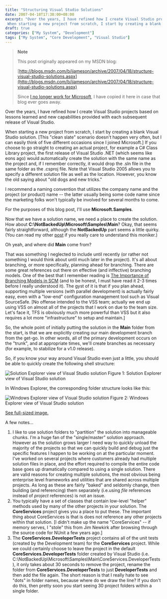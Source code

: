 ```yaml
---
title: "Structuring Visual Studio Solutions"
date: 2007-04-18T17:38:00+08:00
excerpt: "Over the years, I have refined how I create Visual Studio projects based on lessons learned and new capabilities provided with each subsequent release of Visual Studio. 
 When starting a new project from scratch, I start by creating a blank Visual Studio..."
draft: true
categories: ["My System", "Development"]
tags: ["My System", "Core Development", "Visual Studio"]
---
```


> **Note**
>
> This post originally appeared on my MSDN blog:
>
> [http://blogs.msdn.com/b/jjameson/archive/2007/04/18/structure-visual-studio-solutions.aspx](http://blogs.msdn.com/b/jjameson/archive/2007/04/18/structure-visual-studio-solutions.aspx)
>
> Since [I no longer work for Microsoft](/blog/jjameson/2011/09/02/last-day-with-microsoft), I have copied it here in case that blog                 ever goes away.

Over the years, I have refined how I create Visual Studio projects based on lessons         learned and new capabilities provided with each subsequent release of Visual Studio.

When starting a new project from scratch, I start by creating a blank Visual Studio         solution. [This "clean slate" scenario doesn't happen very often, but I can easily         think of five different occasions since I joined Microsoft.] If you choose to go         straight to creating an actual project, for example a C# Class Library project,         the first release of Visual Studio .NET (which seems like eons ago) would automatically         create the solution with the same name as the project and, if I remember correctly,         it would drop the .sln file in the same folder as the .csproj file. Note that Visual         Studio 2005 allows you to specify a different solution file as well as the location.         However, you know the old saying about "old dogs and new tricks."

I recommend a naming convention that utilizes the company name and the project (or         product) name -- the latter usually being some code name since the marketing folks         won't typically be involved for several months to come.

For the purposes of this blog post, I'll use **Microsoft.Samples**.

Now that we have a solution name, we need a place to create the solution. How about         **C:\NotBackedUp\Microsoft\Samples\Main**? Okay, that seems fairly         straightforward, although the **NotBackedUp** part seems a little quirky.         (You can read my other [post](/blog/jjameson/2007/03/22/backedup-and-notbackedup) if you really care to understand this moniker.)

Oh yeah, and where did **Main** come from?

That was something I neglected to include until recently (or rather not something         I would think about until much later in the project). It's all about branching,         or more specifically, planning ahead for branching. There are some great references         out there on effective (and inffective) branching models. One of the best that I         remember reading is [The Importance of Branching Models in SCM](http://downloads.seapine.com/pub/papers/SCMBranchingModels.pdf) (and to be honest, I must have         read it 2-3 times before I really understood it). The gyst of it is that if you         plan ahead, supporting multiple versions (with parallel development) is actually         fairly easy, even with a "low-end" configuration management tool such as Visual         SourceSafe. [No offense intended to the VSS team; actually we end up using VSS on         almost all of the projects that I work on due to the team size. Let's face it, TFS         is obviously much more powerful than VSS but it also requires a lot more "infrastructure"         to setup and maintain.]

So, the whole point of initially putting the solution in the **Main**         folder from the start, is that we are explicitly creating our main development branch         from the get-go. In other words, all of the primary development occurs on the "trunk",         and at appropriate times, we'll create branches as necessary (for example, to stabilize         for a v1.0 release).

So, if you know your way around Visual Studio even just a little, you should be         able to quickly create the following shell structure:

![Solution Explorer view of Visual Studio solution](https://www.technologytoolbox.com/blog/images/www_technologytoolbox_com/blog/jjameson/7/o_Solution-Explorer-Step-1.JPG "Solution Explorer view of Visual Studio solution")
Figure 1: Solution Explorer view of Visual Studio solution

In Windows Explorer, the corresponding folder structure looks like this:

![Windows Explorer view of Visual Studio solution](https://www.technologytoolbox.com/blog/images/www_technologytoolbox_com/blog/jjameson/7/r_Windows-Explorer-Step-1.JPG "Windows Explorer view of Visual Studio solution")
Figure 2: Windows Explorer view of Visual Studio solution

[See full-sized image.](/blog/images/www_technologytoolbox_com/blog/jjameson/7/o_Windows-Explorer-Step-1.JPG)

A few notes...

1. I like to use solution folders to "partition" the solution into manageable chunks.
   I'm a huge fan of the "single/master" solution approach. However as the solution
   grows larger I need way to quickly unload the majority of the projects so that we
   can quickly build and debug just the specific features I happen to be working on
   at the particular moment. I've worked on several projects where customers already
   had multiple solution files in place, and the effort required to compile the entire
   code base goes up dramatically compared to using a single solution. There are valid
   reasons for creating multiple solutions, the most obvious being enterprise level
   frameworks and utilities that are shared across multiple projects. As long as these
   are fairly "baked" and seldomly change, then building (and referencing) them separately
   (i.e.using *file* references instead of *project* references) is not an
   issue.
2. You typically have a set of classes that contain low-level "helper" methods used
   by many of the other projects in your solution. The **CoreServices**
   project gives you a place to put these. The important thing about CoreServices is
   that is does not reference any other projects within that solution. [I didn't make
   up the name "CoreServices" -- if memory serves, I "stole" this from Jim Newkirk
   after browsing through the source code for NUnit a few years ago.]
3. The **CoreServices.DeveloperTests** project contains all of the unit
   tests (created by the Development team) for the **CoreServices** project.
   While we could certainly choose to leave the project in the default **CoreServices.DeveloperTests** folder created by Visual Studio (i.e. C:\NotBackedUp\Microsoft\Samples\Main\CoreServices.DeveloperTests),
   it only takes about 30 seconds to remove the project, rename the folder from **CoreServices.DeveloperTests** to just **DeveloperTests**
   and then add the file again. The short reason is that I really hate to see "dots"
   in folder names, because where do we draw the line? If you don't do this, then pretty
   soon you start seeing 30 project folders within a single folder.

